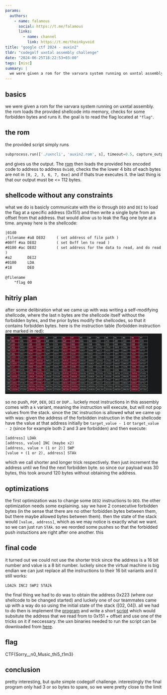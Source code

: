 ```yaml
---
params:
  authors:
    - name: falamous
      social: https://t.me/falamous
      links:
        - name: channel
          link: https://t.me/theinkyvoid
title: "google ctf 2024 - auxin2"
tldr: "codegolf uxntal assembly challenge"
date: "2024-06-25T18:22:53+03:00"
tags: [misc]
summary: |
  we were given a rom for the varvara system running on uxntal assembly. the rom loads the provided shellcode into memory, checks for some forbidden bytes and runs it. the goal is to read the flag located at `"flag"`.
---
```


## basics

we were given a rom for the varvara system running on uxntal assembly. the rom loads the provided shellcode into memory, checks for some forbidden bytes and runs it. the goal is to read the flag located at ```"flag"```.

## the rom

the provided script simply runs
```python
subprocess.run(['./uxncli', 'auxin2.rom', s], timeout=0.5, capture_output=True)
```
and gives us the output. The [rom](auxin2.rom) then loads the provided hex encoded code to address to address ```0x1d0```, checks the the lower 4 bits of each bytes are not in ```[0, 2, 3, 6, 7, 0xe]``` and if thats true executes it. the last thing is that our output must be <= 112 bytes.

## shellcode without any constraints

what we do is basicly communicate with the io through ```DEO``` and ```DEI``` to load the flag at a specific address (0x151) and then write a single byte from an offset from that address. that would allow us to leak the flag one byte at a time. anyway here is the shellcode:
```
|01d0
;filename #a8 DEO2     ( set address of file path )
#00ff #aa DEO2         ( set 0xff len to read )
#0100 #ac DEO2         ( set address for the data to read, and do read )
#a2       DEI2
#0100     LDA
#18       DEO

@filename
    "flag 00
```

## hitriy plan

after some delibiration what we came up with was writing a self-modifying shellcode, where the last n bytes are the shellcode itself without the forbidden bytes, and the prior bytes modify the shellcodes, so that it contains forbidden bytes. here is the instruction table (forbidden instruction are marked in red): ![opcode table](opcode_table.png)

so no push, ```POP```, ```DEO```, ```DEI``` or ```DUP```... luckely most instructions in this assembly comes with a ```k``` variant, meaning the instruction will execute, but will not pop values from the stack. since the ```INC``` instruction is allowed what we came up with was:
given the address of the forbidden instruction in the the shellcode have the value at that address initially be ```target_value - 1``` or ```target_value - 2``` (since for example both 2 and 3 are forbidden) and then execute:
```
[address] LDAk
[address, value] INC (maybe x2)
[address, value + (1 or 2)] SWP
[value + (1 or 2), address] STAk
```
which we call shorter and longer trick respectively. then just increment the address until we find the next forbidden byte. so since our payload was 30 bytes, this took around 120 bytes without obtaining the address.

## optimizations

the first optimization was to change some ```DEO2``` instructions to ```DEO```. the other optimization needs some explaining. say we have 2 consecutive forbidden bytes (in the sense that there are no other forbidden bytes between them, but there maybe allowed bytes between them). then the state of the stack would ```[value, address]```, which as we may notice is exactly what we want. so we can just run ```STAk```. so we reorded some pushes so that the forbidded push instuctions are right after one another. this

## final code

it turned out we could not use the shorter trick since the address is a 16 bit number and value is a 8 bit number. luckely since the virtual machine is big endian we can just replace all the instructions to their 16 bit variants and it still works:
```
LDA2k INC2 SWP2 STA2k
```
the final thing we had to do was to obtain the address 0x223 (where our shellcode to be changed started) and luckely one of our teammates came up with a way do so using the initial state of the stack ([02, 04]). all we had to do then is implement the [program](decoder.tal) and write a short [script](pepe.py) which would subsitute the address that we read from to 0x151 + offset and use one of the tricks on it if neccessary. the uxn binaries needed to run the script can be downloaded from [here](https://git.sr.ht/~rabbits/uxn).

## flag
CTF{Sorry__n0_Music_thi5_t1m3}

## conclusion
pretty interesting, but quite simple codegolf challenge. interestingly the final program only had 3 or so bytes to spare, so we were pretty close to the limit
